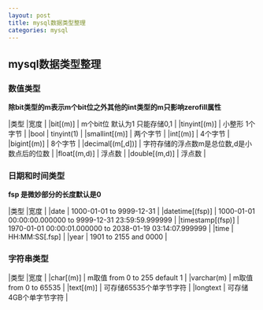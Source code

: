 ```yaml
---
layout: post
title: mysql数据类型整理
categories: mysql
---
```



## mysql数据类型整理  

### 数值类型 

**除bit类型的m表示m个bit位之外其他的int类型的m只影响zerofill属性**


|类型				|宽度														|
|bit[(m)]			| m个bit位 默认为1 只能存储0,1								|
|tinyint[(m)]		| 小整形 1个字节											|
|bool				| tinyint(1) 												|
|smallint[(m)]		| 两个字节													|
|int[(m)]			| 4个字节													|
|bigint[(m)]		| 8个字节													|
|decimal[(m[,d])]	| 字符存储的浮点数m是总位数,d是小数点后的位数				|
|float[(m,d)]		| 浮点数													|
|double[(m,d)]		| 浮点数													|


### 日期和时间类型

**fsp 是微妙部分的长度默认是0**  

|类型				|宽度														|
|date				| 1000-01-01 to 9999-12-31									|
|datetime[(fsp)]	| 1000-01-01 00:00:00.000000 to 9999-12-31 23:59:59.999999	|
|timestamp[(fsp)]	| 1970-01-01 00:00:01.000000 to 2038-01-19 03:14:07.999999 	|
|time				| HH:MM:SS[.fsp] 											|
|year				| 1901 to 2155 and 0000										|


### 字符串类型  

|类型				|宽度														|
|char[(m)]			| m取值 from 0 to 255	default 1							|
|varchar(m)			| m取值 from 0 to 65535										|
|text[(m)]			| 可存储65535个单字节字符								 	|
|longtext			| 可存储4GB个单字节字符										|



